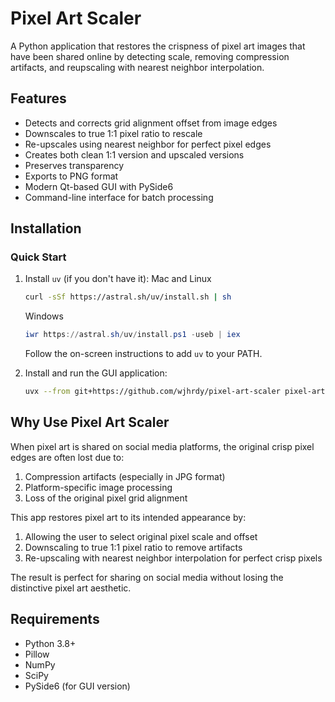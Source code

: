 # Pixel Art Scaler

A Python application that restores the crispness of pixel art images that have been shared online by detecting scale, removing compression artifacts, and reupscaling with nearest neighbor interpolation.

## Features

- Detects and corrects grid alignment offset from image edges
- Downscales to true 1:1 pixel ratio to rescale
- Re-upscales using nearest neighbor for perfect pixel edges
- Creates both clean 1:1 version and upscaled versions
- Preserves transparency
- Exports to PNG format
- Modern Qt-based GUI with PySide6
- Command-line interface for batch processing

## Installation

### Quick Start

1. Install `uv` (if you don't have it):
   Mac and Linux
   ```bash
   curl -sSf https://astral.sh/uv/install.sh | sh
   ```
   Windows
   ```powershell
   iwr https://astral.sh/uv/install.ps1 -useb | iex
   ```
   Follow the on-screen instructions to add `uv` to your PATH.

2. Install and run the GUI application:
   ```bash
   uvx --from git+https://github.com/wjhrdy/pixel-art-scaler pixel-art-scaler
   ```
## Why Use Pixel Art Scaler

When pixel art is shared on social media platforms, the original crisp pixel edges are often lost due to:
1. Compression artifacts (especially in JPG format)
2. Platform-specific image processing
3. Loss of the original pixel grid alignment

This app restores pixel art to its intended appearance by:
1. Allowing the user to select original pixel scale and offset
2. Downscaling to true 1:1 pixel ratio to remove artifacts
3. Re-upscaling with nearest neighbor interpolation for perfect crisp pixels

The result is perfect for sharing on social media without losing the distinctive pixel art aesthetic.

## Requirements

- Python 3.8+
- Pillow
- NumPy
- SciPy
- PySide6 (for GUI version)